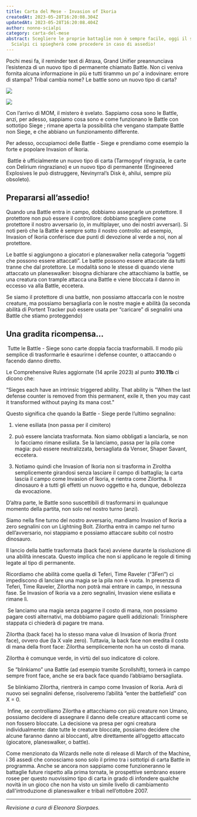 ```yaml
---
title: Carta del Mese - Invasion of Ikoria
createdAt: 2023-05-28T16:20:08.304Z
updatedAt: 2023-05-28T16:20:08.404Z
author: nonno-scialpi
category: carta-del-mese
abstract: Scegliere le proprie battaglie non è sempre facile, oggi il saggio
  Scialpi ci spiegherà come procedere in caso di assedio!
---
```

Pochi mesi fa, il reminder text di Atraxa, Grand Unifier preannunciava l’esistenza di un nuovo tipo di permanente chiamato Battle. Non ci veniva fornita alcuna informazione in più e tutti tirammo un po’ a indovinare: errore di stampa? Tribal cambia nome? Le battle sono un nuovo tipo di carta?



![](/uploads/mom-190-invasion-of-ikoria.jpg)

![](/uploads/mom-190-zilortha-apex-of-ikoria.jpg)

Con l’arrivo di MOM, il mistero è svelato. Sappiamo cosa sono le Battle, anzi, per adesso, sappiamo cosa sono e come funzionano le Battle con sottotipo Siege ; rimane aperta la possibilità che vengano stampate Battle non Siege, e che abbiano un funzionamento differente.

Per adesso, occupiamoci delle Battle - Siege e prendiamo come esempio la forte e popolare Invasion of Ikoria.

 Battle è ufficialmente un nuovo tipo di carta (<Card>Tarmogoyf</Card> ringrazia, le carte con Delirium ringraziano) e un nuovo tipo di permanente (<Card>Engineered Explosives</Card> le può distruggere, <Card>Nevinyrral’s Disk</Card> è, ahilui, sempre più obsoleto).

## Prepararsi all’assedio!

Quando una Battle entra in campo, dobbiamo assegnarle un protettore. Il protettore non può essere il controllore: dobbiamo scegliere come protettore il nostro avversario (o, in multiplayer, uno dei nostri avversari). Si noti però che la Battle è sempre sotto il nostro controllo: ad esempio, Invasion of Ikoria conferisce due punti di devozione al verde a noi, non al protettore.

Le battle si aggiungono a giocatori e planeswalker nella categoria “oggetti che possono essere attaccati”. Le battle possono essere attaccate da tutti tranne che dal protettore. Le modalità sono le stesse di quando viene attaccato un planeswalker: bisogna dichiarare che attacchiamo la battle, se una creatura con trample attacca una Battle e viene bloccata il danno in eccesso va alla Battle, eccetera.

Se siamo il protettore di una battle, non possiamo attaccarla con le nostre creature, ma possiamo bersagliarla con le nostre magie e abilità (la seconda abilità di <Card>Portent Tracker</Card> può essere usata per “caricare” di segnalini una Battle che stiamo proteggendo)

## Una gradita ricompensa…

 Tutte le Battle - Siege sono carte doppia faccia trasformabili. Il modo più semplice di trasformarle è esaurirne i defense counter, o attaccando o facendo danno diretto.

Le Comprehensive Rules aggiornate (14 aprile 2023) al punto **310.11b** ci dicono che:

“Sieges each have an intrinsic triggered ability. That ability is "When the last defense counter is removed from this permanent, exile it, then you may cast it transformed without paying its mana cost."

Questo significa che quando la Battle - Siege perde l’ultimo segnalino:

1. viene esiliata (non passa per il cimitero)


2. può essere lanciata trasformata. Non siamo obbligati a lanciarla, se non lo facciamo rimane esiliata. Se la lanciamo, passa per la pila come magia: può essere neutralizzata, bersagliata da Venser, Shaper Savant, eccetera.
3. Notiamo quindi che Invasion of Ikoria non si trasforma in Ziroltha semplicemente girandosi senza lasciare il campo di battaglia; la carta lascia il campo come Invasion of Ikoria, e rientra come Zilortha. Il dinosauro è a tutti gli effetti un nuovo oggetto e ha, dunque, debolezza da evocazione.

D’altra parte, le Battle sono suscettibili di trasformarsi in qualunque momento della partita, non solo nel nostro turno (anzi).

Siamo nella fine turno del nostro avversario, mandiamo Invasion of Ikoria a zero segnalini con un Lightning Bolt. Zilortha entra in campo nel turno dell’avversario, noi stappiamo e possiamo attaccare subito col nostro dinosauro.

Il lancio della battle trasformata (back face) avviene durante la risoluzione di una abilità innescata. Questo implica che non si applicano le regole di timing legate al tipo di permanente. 

Ricordiamo che abilità come quella di <Card>Teferi, Time Raveler</Card> (“3Feri”) ci impediscono di lanciare una magia se la pila non è vuota. In presenza di Teferi, Time Raveler, Zilortha non potrà mai entrare in campo, in nessuna fase. Se Invasion of Ikoria va a zero segnalini, Invasion viene esiliata e rimane lì.

 Se lanciamo una magia senza pagarne il costo di mana, non possiamo pagare costi alternativi, ma dobbiamo pagare quelli addizionali: Trinisphere stappata ci chiederà di pagare tre mana.

Zilortha (back face) ha lo stesso mana value di Invasion of Ikoria (front face), ovvero due (la X vale zero). Tuttavia, la back face non eredita il costo di mana della front face: Zilortha semplicemente non ha un costo di mana.

Zilortha è comunque verde, in virtù del suo indicatore di colore.

 Se “blinkiamo” una Battle (ad esempio tramite <Card>Scrollshift</Card>), tornerà in campo sempre front face, anche se era back face quando l’abbiamo bersagliata.

 Se blinkiamo Zilortha, rientrerà in campo come Invasion of Ikoria. Avrà di nuovo sei segnalini defense, risolveremo l’abilità “enter the battlefield” con X = 0.

 Infine, se controlliamo Zilortha e attacchiamo con più creature non Umano, possiamo decidere di assegnare il danno delle creature attaccanti come se non fossero bloccate. La decisione va presa per ogni creatura individualmente: date tutte le creature bloccate, possiamo decidere che alcune faranno danno ai bloccanti, altre direttamente all’oggetto attaccato (giocatore, planeswalker, o battle).

Come menzionato da Wizards nelle note di release di March of the Machine, i 36 assedi che conosciamo sono solo il primo tra i sottotipi di carta Battle in programma. Anche se ancora non sappiamo come funzioneranno le battaglie future rispetto alla prima tornata, le prospettive sembrano essere rosee per questo nuovissimo tipo di carta in grado di infondere qualche novità in un gioco che non ha visto un simile livello di cambiamento dall'introduzione di planeswalker e tribali nell’ottobre 2007.

---
*Revisione a cura di Eleonora Siorpaes.*
